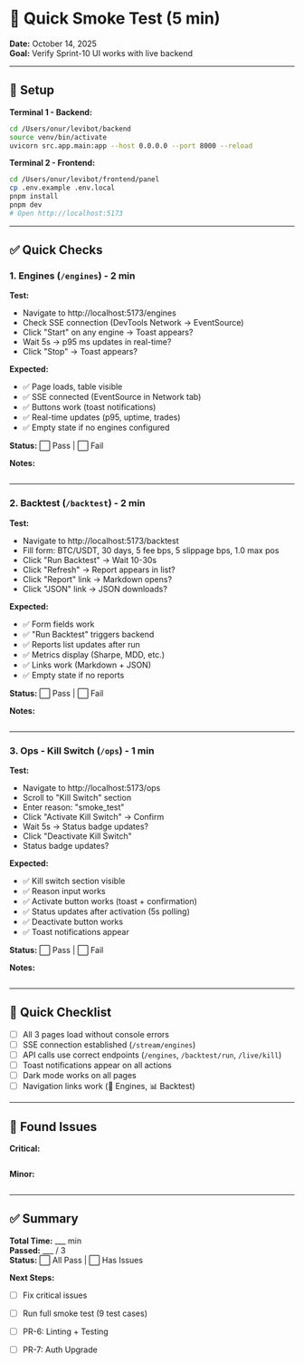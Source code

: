 # 🔎 Quick Smoke Test (5 min)

**Date:** October 14, 2025  
**Goal:** Verify Sprint-10 UI works with live backend

---

## 🚀 Setup

**Terminal 1 - Backend:**
```bash
cd /Users/onur/levibot/backend
source venv/bin/activate
uvicorn src.app.main:app --host 0.0.0.0 --port 8000 --reload
```

**Terminal 2 - Frontend:**
```bash
cd /Users/onur/levibot/frontend/panel
cp .env.example .env.local
pnpm install
pnpm dev
# Open http://localhost:5173
```

---

## ✅ Quick Checks

### 1. Engines (`/engines`) - 2 min

**Test:**
- Navigate to http://localhost:5173/engines
- Check SSE connection (DevTools Network → EventSource)
- Click "Start" on any engine → Toast appears?
- Wait 5s → p95 ms updates in real-time?
- Click "Stop" → Toast appears?

**Expected:**
- ✅ Page loads, table visible
- ✅ SSE connected (EventSource in Network tab)
- ✅ Buttons work (toast notifications)
- ✅ Real-time updates (p95, uptime, trades)
- ✅ Empty state if no engines configured

**Status:** ⬜ Pass | ⬜ Fail

**Notes:**
```

```

---

### 2. Backtest (`/backtest`) - 2 min

**Test:**
- Navigate to http://localhost:5173/backtest
- Fill form: BTC/USDT, 30 days, 5 fee bps, 5 slippage bps, 1.0 max pos
- Click "Run Backtest" → Wait 10-30s
- Click "Refresh" → Report appears in list?
- Click "Report" link → Markdown opens?
- Click "JSON" link → JSON downloads?

**Expected:**
- ✅ Form fields work
- ✅ "Run Backtest" triggers backend
- ✅ Reports list updates after run
- ✅ Metrics display (Sharpe, MDD, etc.)
- ✅ Links work (Markdown + JSON)
- ✅ Empty state if no reports

**Status:** ⬜ Pass | ⬜ Fail

**Notes:**
```

```

---

### 3. Ops - Kill Switch (`/ops`) - 1 min

**Test:**
- Navigate to http://localhost:5173/ops
- Scroll to "Kill Switch" section
- Enter reason: "smoke_test"
- Click "Activate Kill Switch" → Confirm
- Wait 5s → Status badge updates?
- Click "Deactivate Kill Switch"
- Status badge updates?

**Expected:**
- ✅ Kill switch section visible
- ✅ Reason input works
- ✅ Activate button works (toast + confirmation)
- ✅ Status updates after activation (5s polling)
- ✅ Deactivate button works
- ✅ Toast notifications appear

**Status:** ⬜ Pass | ⬜ Fail

**Notes:**
```

```

---

## 🎯 Quick Checklist

- [ ] All 3 pages load without console errors
- [ ] SSE connection established (`/stream/engines`)
- [ ] API calls use correct endpoints (`/engines`, `/backtest/run`, `/live/kill`)
- [ ] Toast notifications appear on all actions
- [ ] Dark mode works on all pages
- [ ] Navigation links work (🔧 Engines, 📊 Backtest)

---

## 🐛 Found Issues

**Critical:**
```

```

**Minor:**
```

```

---

## ✅ Summary

**Total Time:** ___ min  
**Passed:** ___ / 3  
**Status:** ⬜ All Pass | ⬜ Has Issues

**Next Steps:**
- [ ] Fix critical issues
- [ ] Run full smoke test (9 test cases)
- [ ] PR-6: Linting + Testing
- [ ] PR-7: Auth Upgrade

